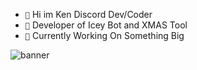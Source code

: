 - `🥀` Hi im Ken Discord Dev/Coder
- `🥂` Developer of Icey Bot and XMAS Tool
- `🌉` Currently Working On Something Big 

![banner](https://user-images.githubusercontent.com/98230827/156923843-49c5a927-4426-41c6-985e-bff85f153b04.png)

